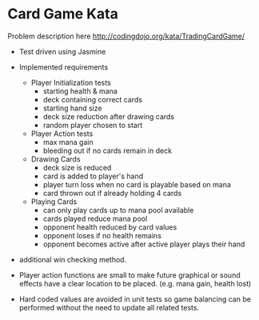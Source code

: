# Card Game Kata #
Problem description here http://codingdojo.org/kata/TradingCardGame/

* Test driven using Jasmine
* Implemented requirements 
    * Player Initialization tests
        * starting health & mana
        * deck containing correct cards
        * starting hand size
        * deck size reduction after drawing cards
        * random player chosen to start
    * Player Action tests
        * max mana gain
        * bleeding out if no cards remain in deck
    * Drawing Cards
        * deck size is reduced
        * card is added to player's hand
        * player turn loss when no card is playable based on mana
        * card thrown out if already holding 4 cards
     * Playing Cards
        * can only play cards up to mana pool available
        * cards played reduce mana pool
        * opponent health reduced by card values
        * opponent loses if no health remains
        * opponent becomes active after active player plays their hand

* additional win checking method.

* Player action functions are small to make future graphical or sound effects have a clear location to be placed. (e.g. mana gain, health lost)

* Hard coded values are avoided in unit tests so game balancing can be performed without the need to update all related tests.
